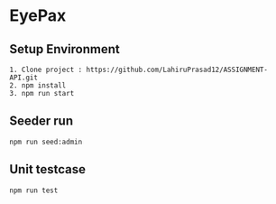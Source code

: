# EyePax

## Setup Environment

    1. Clone project : https://github.com/LahiruPrasad12/ASSIGNMENT-API.git
    2. npm install
    3. npm run start


## Seeder run
    npm run seed:admin

## Unit testcase
    npm run test



   
